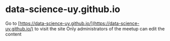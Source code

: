 # data-science-uy.github.io
Go to [https://data-science-uy.github.io/](https://data-science-uy.github.io/) to visit the site 
Only administrators of the meetup can edit the content 